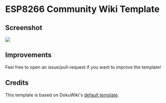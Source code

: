ESP8266 Community Wiki Template
===============================

Screenshot
----------
![](http://i.imgur.com/Zfznr3g.png)

Improvements
------------
Feel free to open an issue/pull-request if you want to improve the template!

Credits
-------
This template is based on DokuWiki's [default template][1].

[1]: https://www.dokuwiki.org/template:dokuwiki

